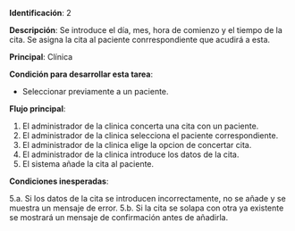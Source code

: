 

**Identificación**: 2

**Descripción**: Se introduce el día, mes, hora de comienzo y el tiempo de la cita. Se asigna la cita al paciente conrrespondiente que acudirá a esta.

**Principal**: Clínica

**Condición para desarrollar esta tarea**:

* Seleccionar previamente a un paciente.

**Flujo principal**:

1. El administrador de la clinica concerta una cita con un paciente.
2. El administrador de la clinica selecciona el paciente correspondiente.
3. El administrador de la clinica elige la opcion de concertar cita.
4. El administrador de la clinica introduce los datos de la cita.
5. El sistema añade la cita al paciente.

**Condiciones inesperadas**:

5.a. Si los datos de la cita se introducen incorrectamente, no se añade y se muestra un mensaje de error.
5.b. Si la cita se solapa con otra ya existente se mostrará un mensaje de confirmación antes de añadirla.
